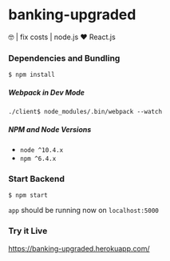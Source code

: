 # banking-upgraded
🤓 | fix costs | node.js ♥ React.js

### Dependencies and Bundling
```
$ npm install
```
##### Webpack in Dev Mode
`./client$ node_modules/.bin/webpack --watch`

##### NPM and Node Versions
  - `node ^10.4.x`
  - `npm ^6.4.x`

### Start Backend
```
$ npm start
```

`app` should be running now on `localhost:5000`

### Try it Live
https://banking-upgraded.herokuapp.com/
